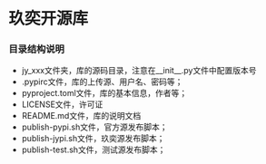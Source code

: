 # 玖奕开源库

### 目录结构说明

- jy_xxx文件夹，库的源码目录，注意在__init__.py文件中配置版本号
- .pypirc文件，库的上传源、用户名、密码等；
- pyproject.toml文件，库的基本信息，作者等；
- LICENSE文件，许可证
- README.md文件，库的说明文档
- publish-pypi.sh文件，官方源发布脚本；
- publish-jypi.sh文件，玖奕源发布脚本；
- publish-test.sh文件，测试源发布脚本；
